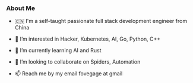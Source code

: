 
### About Me

- 🇨🇳 I'm a self-taught passionate full stack development engineer from China 

- 👀 I’m interested in Hacker, Kubernetes, AI, Go, Python, C++

- 🌱 I’m currently learning AI and Rust

- 💞️ I’m looking to collaborate on Spiders, Automation 

- 📫 Reach me by my email fovegage at gmail
